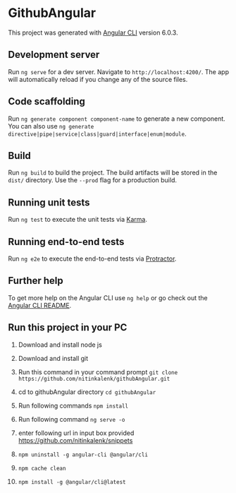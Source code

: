 # GithubAngular

This project was generated with [Angular CLI](https://github.com/angular/angular-cli) version 6.0.3.

## Development server

Run `ng serve` for a dev server. Navigate to `http://localhost:4200/`. The app will automatically reload if you change any of the source files.

## Code scaffolding

Run `ng generate component component-name` to generate a new component. You can also use `ng generate directive|pipe|service|class|guard|interface|enum|module`.

## Build

Run `ng build` to build the project. The build artifacts will be stored in the `dist/` directory. Use the `--prod` flag for a production build.

## Running unit tests

Run `ng test` to execute the unit tests via [Karma](https://karma-runner.github.io).

## Running end-to-end tests

Run `ng e2e` to execute the end-to-end tests via [Protractor](http://www.protractortest.org/).

## Further help

To get more help on the Angular CLI use `ng help` or go check out the [Angular CLI README](https://github.com/angular/angular-cli/blob/master/README.md).

## Run this project in your PC
1. Download and install node js
2. Download and install git
3. Run this command in your command prompt
`git clone https://github.com/nitinkalenk/githubAngular.git`
4. cd to githubAngular directory
`cd githubAngular`
5. Run following commands
`npm install`
7. Run following command
`ng serve -o`
6. enter following url in input box provided
https://github.com/nitinkalenk/snippets


1. `npm uninstall -g angular-cli @angular/cli`
2. `npm cache clean`
3. `npm install -g @angular/cli@latest`

